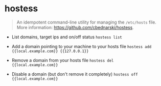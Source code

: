 # hostess
> An idempotent command-line utility for managing the `/etc/hosts` file.
> More information: <https://github.com/cbednarski/hostess>.

- List domains, target ips and on/off status
`hostess list`

- Add a domain pointing to your machine to your hosts file
`hostess add {{local.example.com}} {{127.0.0.1}}`

- Remove a domain from your hosts file
`hostess del {{local.example.com}}`

- Disable a domain (but don't remove it completely)
`hostess off {{local.example.com}}`

